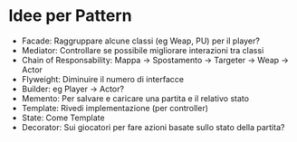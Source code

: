 # Idee per Pattern

  - Facade: Raggruppare alcune classi (eg Weap, PU) per il player?
  - Mediator: Controllare se possibile migliorare interazioni tra classi
  - Chain of Responsability: Mappa -> Spostamento -> Targeter -> Weap -> Actor
  - Flyweight: Diminuire il numero di interfacce
  - Builder: eg Player -> Actor?
  - Memento: Per salvare e caricare una partita e il relativo stato
  - Template: Rivedi implementazione (per controller)
  - State: Come Template
  - Decorator: Sui giocatori per fare azioni basate sullo stato della partita?
